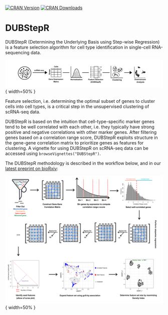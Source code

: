 [![CRAN Version](https://www.r-pkg.org/badges/version/DUBStepR)](https://cran.r-project.org/package=DUBStepR) [![CRAN Downloads](https://cranlogs.r-pkg.org/badges/DUBStepR)](https://cran.r-project.org/package=DUBStepR)

# DUBStepR

DUBStepR (Determining the Underlying Basis using Step-wise Regression) is a feature selection algorithm for cell type identification in single-cell RNA-sequencing data.

![](man/figures/Overview_cartoon.png){ width=50% }

Feature selection, i.e. determining the optimal subset of genes to cluster cells into cell types, is a critical step in the unsupervised clustering of scRNA-seq data.

DUBStepR is based on the intuition that cell-type-specific marker genes tend to be well correlated with each other, i.e. they typically have strong positive and negative correlations with other marker genes. After filtering genes based on a correlation range score, DUBStepR exploits structure in the gene-gene correlation matrix to prioritize genes as features for clustering. A vignette for using DUBStepR on scRNA-seq data can be accessed using `browseVignettes("DUBStepR")`.

The DUBStepR methodology is described in the workflow below, and in our [latest preprint on bioRxiv](https://doi.org/10.1101/2020.10.07.330563):

![](man/figures/methodology_compressed.png){ width=50% }
